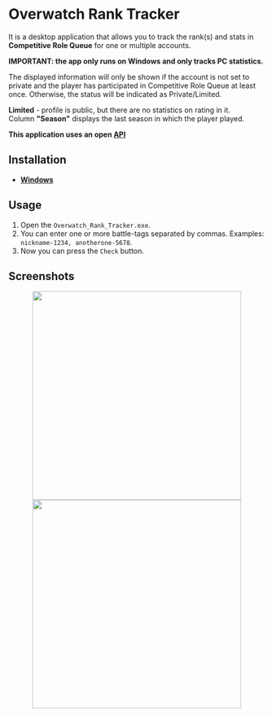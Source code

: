 # Overwatch Rank Tracker

It is a desktop application that allows you to track the rank(s) and stats in **Competitive Role Queue** for one or multiple accounts.

**IMPORTANT: the app only runs on Windows and only tracks PC statistics.**

The displayed information will only be shown if the account is not set to private and the player has participated in Competitive Role Queue at least once. Otherwise, the status will be indicated as Private/Limited.

**Limited** - profile is public, but there are no statistics on rating in it.  
Column **"Season"** displays the last season in which the player played.

**This application uses an open [API](https://overfast-api.tekrop.fr/)**


## Installation


* **[Windows](https://github.com/enexety/Overwath_Rank_Tracker_API/releases)**


## Usage

1. Open the `Overwatch_Rank_Tracker.exe`.
2. You can enter one or more battle-tags separated by commas. Examples:  `nickname-1234, anotherone-5678`.
3. Now you can press the `Check` button.


## Screenshots


<p align="center">
  <img src="https://github.com/enexety/Overwath_Rank_Tracker/assets/110674990/2c138968-15b2-433c-b2b1-e70a997431bb" width="410">
  <img src="https://github.com/enexety/Overwath_Rank_Tracker/assets/110674990/32d1c9c6-8be9-43ac-9bff-5ab6772b44d5" width="410">
</p>
